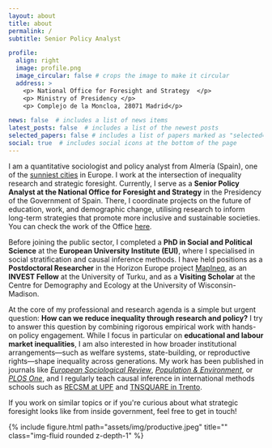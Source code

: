 ```yaml
---
layout: about
title: about
permalink: /
subtitle: Senior Policy Analyst

profile:
  align: right
  image: profile.png
  image_circular: false # crops the image to make it circular
  address: >
    <p> National Office for Foresight and Strategy  </p>
    <p> Ministry of Presidency </p>
    <p> Complejo de la Moncloa, 28071 Madrid</p>

news: false  # includes a list of news items
latest_posts: false  # includes a list of the newest posts
selected_papers: false # includes a list of papers marked as "selected={true}"
social: true  # includes social icons at the bottom of the page
---
```

I am a quantitative sociologist and policy analyst from Almería (Spain), one of the [sunniest cities](https://weather-and-climate.com/average-monthly-hours-Sunshine,almeria-andalucia-es,Spain) in Europe. I work at the intersection of inequality research and strategic foresight. Currently, I serve as a **Senior Policy Analyst at the National Office for Foresight and Strategy** in the Presidency of the Government of Spain. There, I coordinate projects on the future of education, work, and demographic change, utilising research to inform long-term strategies that promote more inclusive and sustainable societies. You can check the work of the Office [here](https://futuros.gob.es/en/our-work).

Before joining the public sector, I completed a **PhD in Social and Political Science** at the **European University Institute (EUI)**, where I specialised in social stratification and causal inference methods. I have held positions as a **Postdoctoral Researcher** in the Horizon Europe project [MapIneq](https://mapineq.eu/), as an **INVEST Fellow** at the University of Turku, and as a **Visiting Scholar** at the Centre for Demography and Ecology at the University of Wisconsin-Madison.

At the core of my professional and research agenda is a simple but urgent question: **How can we reduce inequality through research and policy?** I try to answer this question by combining rigorous empirical work with hands-on policy engagement. While I focus in particular on **educational and labour market inequalities**, I am also interested in how broader institutional arrangements—such as welfare systems, state-building, or reproductive rights—shape inequality across generations. My work has been published in journals like [*European Sociological Review*](https://doi.org/10.1093/esr/jcaf003), [*Population & Environment*](https://link.springer.com/article/10.1007/s11111-025-00477-8), or [*PLOS One*](https://journals.plos.org/plosone/article?id=10.1371/journal.pone.0258857), and I regularly teach causal inference in international methods schools such as [RECSM at UPF](https://www.upf.edu/web/recsm) and [TNSQUARE in Trento](https://tnsquareunitn.github.io/).

If you work on similar topics or if you're curious about what strategic foresight looks like from inside government, feel free to get in touch!

<div class="row justify-content-sm-center">
    <div class="col-sm-8 mt-3 mt-md-0">
        {% include figure.html path="assets/img/productive.jpeg" title="" class="img-fluid rounded z-depth-1" %}
    </div>
</div>
